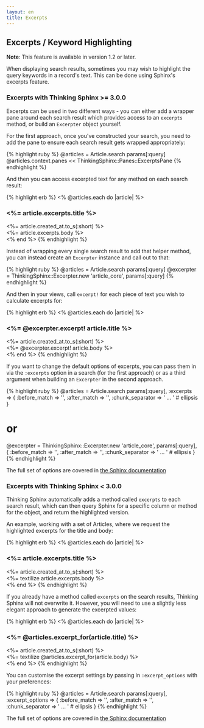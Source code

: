 ```yaml
---
layout: en
title: Excerpts
---
```


## Excerpts / Keyword Highlighting

<div class="note">
  <p><strong>Note</strong>: This feature is available in version 1.2 or later.</p>
</div>

When displaying search results, sometimes you may wish to highlight the query keywords in a record's text. This can be done using Sphinx's excerpts feature.

### Excerpts with Thinking Sphinx >= 3.0.0

Excerpts can be used in two different ways - you can either add a wrapper pane around each search result which provides access to an `excerpts` method, or build an `Excerpter` object yourself.

For the first approach, once you've constructed your search, you need to add the pane to ensure each search result gets wrapped appropriately:

{% highlight ruby %}
@articles = Article.search params[:query]
@articles.context.panes << ThinkingSphinx::Panes::ExcerptsPane
{% endhighlight %}

And then you can access excerpted text for any method on each search result:

{% highlight erb %}
<% @articles.each do |article| %>
  <div>
    <h3><%= article.excerpts.title %></h3>
    <div class="date"><%= article.created_at.to_s(:short) %></div>
    <%= article.excerpts.body %>
  </div>
<% end %>
{% endhighlight %}

Instead of wrapping every single search result to add that helper method, you can instead create an `Excerpter` instance and call out to that:

{% highlight ruby %}
@articles  = Article.search params[:query]
@excerpter = ThinkingSphinx::Excerpter.new 'article_core',
  params[:query]
{% endhighlight %}

And then in your views, call `excerpt!` for each piece of text you wish to calculate excerpts for:

{% highlight erb %}
<% @articles.each do |article| %>
  <div>
    <h3><%= @excerpter.excerpt! article.title %></h3>
    <div class="date"><%= article.created_at.to_s(:short) %></div>
    <%= @excerpter.excerpt! article.body %>
  </div>
<% end %>
{% endhighlight %}

If you want to change the default options of excerpts, you can pass them in via the `:excerpts` option in a search (for the first approach) or as a third argument when building an `Excerpter` in the second approach.

{% highlight ruby %}
@articles = Article.search params[:query], :excerpts => {
  :before_match    => '<span class="match">',
  :after_match     => '</span>',
  :chunk_separator => ' &#8230; ' # ellipsis
}
# or
@excerpter = ThinkingSphinx::Excerpter.new 'article_core',
  params[:query], {
    :before_match    => '<span class="match">',
    :after_match     => '</span>',
    :chunk_separator => ' &#8230; ' # ellipsis
  }
{% endhighlight %}

The full set of options are covered in [the Sphinx documentation](http://sphinxsearch.com/docs/current.html#api-func-buildexcerpts)

### Excerpts with Thinking Sphinx < 3.0.0

Thinking Sphinx automatically adds a method called `excerpts` to each search result, which can then query Sphinx for a specific column or method for the object, and return the highlighted version.

An example, working with a set of Articles, where we request the highlighted excerpts for the title and body:

{% highlight erb %}
<% @articles.each do |article| %>
  <div>
    <h3><%= article.excerpts.title %></h3>
    <div class="date"><%= article.created_at.to_s(:short) %></div>
    <%= textilize article.excerpts.body %>
  </div>
<% end %>
{% endhighlight %}

If you already have a method called `excerpts` on the search results, Thinking Sphinx will not overwrite it. However, you will need to use a slightly less elegant approach to generate the excerpted values:

{% highlight erb %}
<% @articles.each do |article| %>
  <div>
    <h3><%= @articles.excerpt_for(article.title) %></h3>
    <div class="date"><%= article.created_at.to_s(:short) %></div>
    <%= textilize @articles.excerpt_for(article.body) %>
  </div>
<% end %>
{% endhighlight %}

You can customise the excerpt settings by passing in `:excerpt_options` with your preferences:

{% highlight ruby %}
@articles = Article.search params[:query], :excerpt_options => {
  :before_match    => '<span class="match">',
  :after_match     => '</span>',
  :chunk_separator => ' &#8230; ' # ellipsis
}
{% endhighlight %}

The full set of options are covered in [the Sphinx documentation](http://sphinxsearch.com/docs/current.html#api-func-buildexcerpts)
